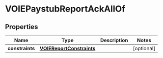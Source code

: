 

# VOIEPaystubReportAckAllOf


## Properties

| Name | Type | Description | Notes |
|------------ | ------------- | ------------- | -------------|
|**constraints** | [**VOIEReportConstraints**](VOIEReportConstraints.md) |  |  [optional] |



